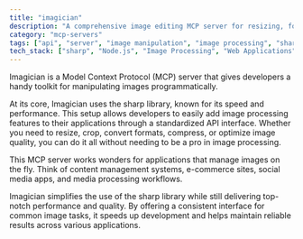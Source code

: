 ```yaml
---
title: "imagician"
description: "A comprehensive image editing MCP server for resizing, format conversion, cropping, compression, and more using sharp."
category: "mcp-servers"
tags: ["api", "server", "image manipulation", "image processing", "sharp", "media pipelines"]
tech_stack: ["sharp", "Node.js", "Image Processing", "Web Applications", "Media Pipelines"]
---
```


Imagician is a Model Context Protocol (MCP) server that gives developers a handy toolkit for manipulating images programmatically.

At its core, Imagician uses the sharp library, known for its speed and performance. This setup allows developers to easily add image processing features to their applications through a standardized API interface. Whether you need to resize, crop, convert formats, compress, or optimize image quality, you can do it all without needing to be a pro in image processing.

This MCP server works wonders for applications that manage images on the fly. Think of content management systems, e-commerce sites, social media apps, and media processing workflows. 

Imagician simplifies the use of the sharp library while still delivering top-notch performance and quality. By offering a consistent interface for common image tasks, it speeds up development and helps maintain reliable results across various applications.